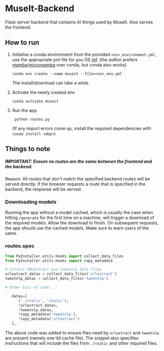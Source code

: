 # MuseIt-Backend
Flask server backend that contains AI things used by MuseIt. Also serves the frontend.

## How to run

1. Initialise a conda environment from the provided `<os>_environment.yml`, use the appropriate yml file for you OS [ref](https://stackoverflow.com/a/48016620). (the author prefers [mamba](https://mamba.readthedocs.io/en/latest/installation/mamba-installation.html)/[micromamba](https://mamba.readthedocs.io/en/latest/installation/micromamba-installation.html) over conda, but conda also works)
   ```
   conda env create --name museit --file=<os>_env.yml
   ```

   The install/download can take a while.

2. Activate the newly created env
   ```
   conda activate museit
   ```

3. Run the app
   ```
    python routes.py
   ```

   (If any import errors come up, install the required dependencies with `conda install <dep>`)

## Things to note

##### IMPORTANT: Ensure no routes are the same between the frontend and the backend.
Reason: All routes that don't match the specified backend routes will be served directly. If the browser requests a route that is specified in the backend, the response will be served.

### Downloading models
Running the app without a model cached, which is usually the case when hitting `/generate` for the first time on a machine, will trigger a download of the required models. Allow the download to finish. On subsequent requests, the app should use the cached models. Make sure to warn users of the same.

### routes.spec
```py
from PyInstaller.utils.hooks import collect_data_files
from PyInstaller.utils.hooks import copy_metadata

# Collect URLExtract and tweetnlp data files
urlextract_datas = collect_data_files('urlextract')
tweetnlp_datas = collect_data_files('tweetnlp')

# Other bits of code....

   datas=[
      ('./static', 'static'),
      *urlextract_datas,
      *tweetnlp_datas,
      *copy_metadata('tweetnlp'),
      *copy_metadata('urlextract')
   ],
```

The above code was added to ensure files need by `urlextract` and `tweetnlp` are present (namely one tld cache file). The snippet also specifies instructions that will include the files from `./static` and other required files.